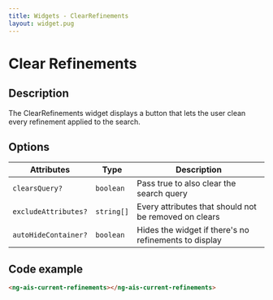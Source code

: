 ```yaml
---
title: Widgets - ClearRefinements
layout: widget.pug
---
```


# Clear Refinements

## Description

The ClearRefinements widget displays a button that lets the user clean every refinement applied to the search.

## Options

| Attributes           | Type       | Description
| -                    | -          | -
| `clearsQuery?`       | `boolean`  | Pass true to also clear the search query
| `excludeAttributes?` | `string[]` | Every attributes that should not be removed on clears
| `autoHideContainer?` | `boolean`  | Hides the widget if there's no refinements to display

## Code example

```html
<ng-ais-current-refinements></ng-ais-current-refinements>
```

